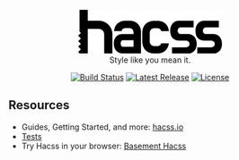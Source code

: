 <p align="center">
  <a href="https://hacss.io" target="_blank"><img width="256" src="https://raw.githubusercontent.com/hacss/assets/master/logos/hacss-black.svg"></a><br>
  Style like you mean it.
</p>

<p align="center">
    <a href="https://travis-ci.org/hacss/core"><img src="https://img.shields.io/travis/hacss/core/master.svg" alt="Build Status"></a>
    <a href="https://github.com/hacss/core/releases"><img src="https://img.shields.io/npm/v/@hacss/core.svg" alt="Latest Release"></a>
    <a href="https://github.com/hacss/core/blob/master/LICENSE"><img src="https://img.shields.io/npm/l/@hacss/core.svg" alt="License"></a>
</p>

## Resources

* Guides, Getting Started, and more: [hacss.io](https://hacss.io)
* [Tests](test/index.html)
* Try Hacss in your browser: [Basement Hacss](https://basement.hacss.io)
